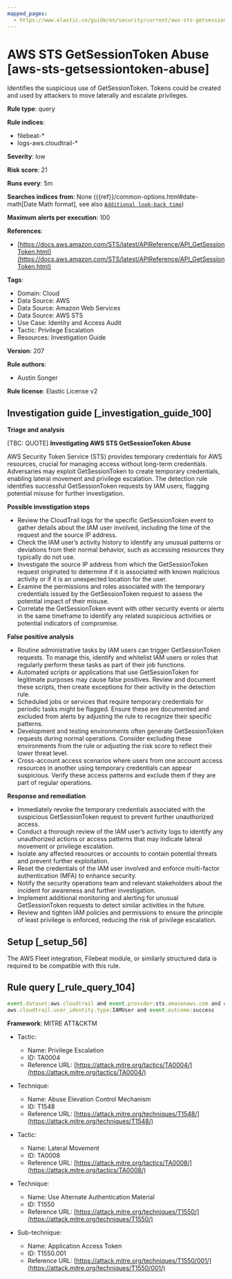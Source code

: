 ```yaml
---
mapped_pages:
  - https://www.elastic.co/guide/en/security/current/aws-sts-getsessiontoken-abuse.html
---
```


# AWS STS GetSessionToken Abuse [aws-sts-getsessiontoken-abuse]

Identifies the suspicious use of GetSessionToken. Tokens could be created and used by attackers to move laterally and escalate privileges.

**Rule type**: query

**Rule indices**:

* filebeat-*
* logs-aws.cloudtrail-*

**Severity**: low

**Risk score**: 21

**Runs every**: 5m

**Searches indices from**: None ({{ref}}/common-options.html#date-math[Date Math format], see also [`Additional look-back time`](docs-content://solutions/security/detect-and-alert/create-detection-rule.md#rule-schedule))

**Maximum alerts per execution**: 100

**References**:

* [https://docs.aws.amazon.com/STS/latest/APIReference/API_GetSessionToken.html](https://docs.aws.amazon.com/STS/latest/APIReference/API_GetSessionToken.html)

**Tags**:

* Domain: Cloud
* Data Source: AWS
* Data Source: Amazon Web Services
* Data Source: AWS STS
* Use Case: Identity and Access Audit
* Tactic: Privilege Escalation
* Resources: Investigation Guide

**Version**: 207

**Rule authors**:

* Austin Songer

**Rule license**: Elastic License v2

## Investigation guide [_investigation_guide_100]

**Triage and analysis**

[TBC: QUOTE]
**Investigating AWS STS GetSessionToken Abuse**

AWS Security Token Service (STS) provides temporary credentials for AWS resources, crucial for managing access without long-term credentials. Adversaries may exploit GetSessionToken to create temporary credentials, enabling lateral movement and privilege escalation. The detection rule identifies successful GetSessionToken requests by IAM users, flagging potential misuse for further investigation.

**Possible investigation steps**

* Review the CloudTrail logs for the specific GetSessionToken event to gather details about the IAM user involved, including the time of the request and the source IP address.
* Check the IAM user’s activity history to identify any unusual patterns or deviations from their normal behavior, such as accessing resources they typically do not use.
* Investigate the source IP address from which the GetSessionToken request originated to determine if it is associated with known malicious activity or if it is an unexpected location for the user.
* Examine the permissions and roles associated with the temporary credentials issued by the GetSessionToken request to assess the potential impact of their misuse.
* Correlate the GetSessionToken event with other security events or alerts in the same timeframe to identify any related suspicious activities or potential indicators of compromise.

**False positive analysis**

* Routine administrative tasks by IAM users can trigger GetSessionToken requests. To manage this, identify and whitelist IAM users or roles that regularly perform these tasks as part of their job functions.
* Automated scripts or applications that use GetSessionToken for legitimate purposes may cause false positives. Review and document these scripts, then create exceptions for their activity in the detection rule.
* Scheduled jobs or services that require temporary credentials for periodic tasks might be flagged. Ensure these are documented and excluded from alerts by adjusting the rule to recognize their specific patterns.
* Development and testing environments often generate GetSessionToken requests during normal operations. Consider excluding these environments from the rule or adjusting the risk score to reflect their lower threat level.
* Cross-account access scenarios where users from one account access resources in another using temporary credentials can appear suspicious. Verify these access patterns and exclude them if they are part of regular operations.

**Response and remediation**

* Immediately revoke the temporary credentials associated with the suspicious GetSessionToken request to prevent further unauthorized access.
* Conduct a thorough review of the IAM user’s activity logs to identify any unauthorized actions or access patterns that may indicate lateral movement or privilege escalation.
* Isolate any affected resources or accounts to contain potential threats and prevent further exploitation.
* Reset the credentials of the IAM user involved and enforce multi-factor authentication (MFA) to enhance security.
* Notify the security operations team and relevant stakeholders about the incident for awareness and further investigation.
* Implement additional monitoring and alerting for unusual GetSessionToken requests to detect similar activities in the future.
* Review and tighten IAM policies and permissions to ensure the principle of least privilege is enforced, reducing the risk of privilege escalation.


## Setup [_setup_56]

The AWS Fleet integration, Filebeat module, or similarly structured data is required to be compatible with this rule.


## Rule query [_rule_query_104]

```js
event.dataset:aws.cloudtrail and event.provider:sts.amazonaws.com and event.action:GetSessionToken and
aws.cloudtrail.user_identity.type:IAMUser and event.outcome:success
```

**Framework**: MITRE ATT&CKTM

* Tactic:

    * Name: Privilege Escalation
    * ID: TA0004
    * Reference URL: [https://attack.mitre.org/tactics/TA0004/](https://attack.mitre.org/tactics/TA0004/)

* Technique:

    * Name: Abuse Elevation Control Mechanism
    * ID: T1548
    * Reference URL: [https://attack.mitre.org/techniques/T1548/](https://attack.mitre.org/techniques/T1548/)

* Tactic:

    * Name: Lateral Movement
    * ID: TA0008
    * Reference URL: [https://attack.mitre.org/tactics/TA0008/](https://attack.mitre.org/tactics/TA0008/)

* Technique:

    * Name: Use Alternate Authentication Material
    * ID: T1550
    * Reference URL: [https://attack.mitre.org/techniques/T1550/](https://attack.mitre.org/techniques/T1550/)

* Sub-technique:

    * Name: Application Access Token
    * ID: T1550.001
    * Reference URL: [https://attack.mitre.org/techniques/T1550/001/](https://attack.mitre.org/techniques/T1550/001/)



